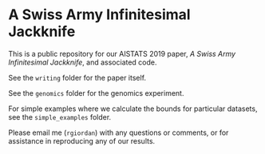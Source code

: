 # A Swiss Army Infinitesimal Jackknife

This is a public repository for our AISTATS 2019 paper, _A Swiss Army
Infinitesimal Jackknife_, and associated code.

See the ``writing`` folder for the paper itself.

See the ``genomics`` folder for the genomics experiment.

For simple examples where we calculate the bounds for particular datasets,
see the ``simple_examples`` folder. 

Please email me (``rgiordan``) with any questions or comments, or for
assistance in reproducing any of our results.
